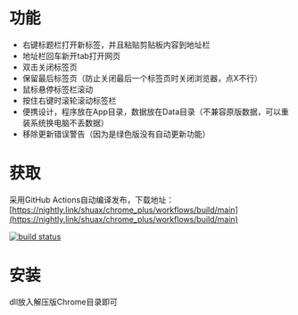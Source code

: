 # 功能
- 右键标题栏打开新标签，并且粘贴剪贴板内容到地址栏
- 地址栏回车新开tab打开网页
- 双击关闭标签页
- 保留最后标签页（防止关闭最后一个标签页时关闭浏览器，点X不行）
- 鼠标悬停标签栏滚动
- 按住右键时滚轮滚动标签栏
- 便携设计，程序放在App目录，数据放在Data目录（不兼容原版数据，可以重装系统换电脑不丢数据）
- 移除更新错误警告（因为是绿色版没有自动更新功能）
# 获取
采用GitHub Actions自动编译发布，下载地址：[https://nightly.link/shuax/chrome_plus/workflows/build/main](https://nightly.link/shuax/chrome_plus/workflows/build/main)

[![build status](https://github.com/shuax/chrome_plus/actions/workflows/build.yml/badge.svg)](https://github.com/shuax/chrome_plus/actions/workflows/build.yml)
# 安装
dll放入解压版Chrome目录即可
